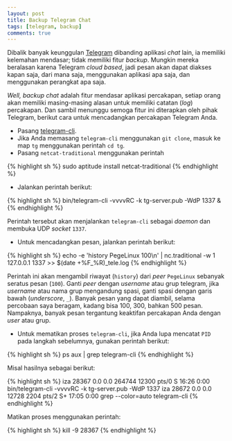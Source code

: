 ```yaml
---
layout: post
title: Backup Telegram Chat
tags: [telegram, backup]
comments: true
---
```


Dibalik banyak keunggulan [Telegram](https://telegram.org/) dibanding aplikasi *chat* lain, ia memiliki kelemahan mendasar; tidak memiliki fitur *backup*.
Mungkin mereka beralasan karena Telegram *cloud based*, jadi pesan akan dapat diakses kapan saja, dari mana saja, menggunakan aplikasi apa saja, dan menggunakan perangkat apa saja.

*Well, backup chat* adalah fitur mendasar aplikasi percakapan, setiap orang akan memiliki masing-masing alasan untuk memiliki catatan (*log*) percakapan. Dan sambil menunggu semoga fitur ini diterapkan oleh pihak Telegram, berikut cara untuk mencadangkan percakapan Telegram Anda.

* Pasang [telegram-cli](https://github.com/vysheng/tg).
* Jika Anda memasang `telegram-cli` menggunakan `git clone`, masuk ke map `tg` menggunakan perintah `cd tg`.
* Pasang `netcat-traditional` menggunakan perintah 

{% highlight sh %}
sudo aptitude install netcat-traditional
{% endhighlight %}

* Jalankan perintah berikut:

{% highlight sh %}
bin/telegram-cli -vvvvRC -k tg-server.pub -WdP 1337 &
{% endhighlight %}

Perintah tersebut akan menjalankan `telegram-cli` sebagai *daemon* dan membuka UDP *socket* `1337`.

* Untuk mencadangkan pesan, jalankan perintah berikut:

{% highlight sh %}
echo -e 'history PegeLinux 100\n' | nc.traditional -w 1 127.0.0.1 1337 >> $(date +%F_%R)_tele.log
{% endhighlight %}

Perintah ini akan mengambil riwayat (`history`) dari *peer* `PegeLinux` sebanyak seratus pesan (`100`). Ganti *peer* dengan *username* atau grup telegram, jika *username* atau nama grup mengandung spasi, ganti spasi dengan garis bawah (*underscore*, `_`). Banyak pesan yang dapat diambil, selama percobaan saya beragam, kadang bisa 100, 300, bahkan 500 pesan. Nampaknya, banyak pesan tergantung keaktifan percakapan Anda dengan *user* atau grup.

* Untuk mematikan proses `telegram-cli`, jika Anda lupa mencatat `PID` pada langkah sebelumnya, gunakan perintah berikut:

{% highlight sh %}
ps aux | grep telegram-cli
{% endhighlight %}

Misal hasilnya sebagai berikut:

{% highlight sh %}
iza      28367  0.0  0.0 264744 12300 pts/0    S    16:26   0:00 bin/telegram-cli -vvvvRC -k tg-server.pub -WdP 1337
iza      28672  0.0  0.0  12728  2204 pts/2    S+   17:05   0:00 grep --color=auto telegram-cli
{% endhighlight %}

Matikan proses menggunakan perintah:

{% highlight sh %}
kill -9 28367
{% endhighlight %}
